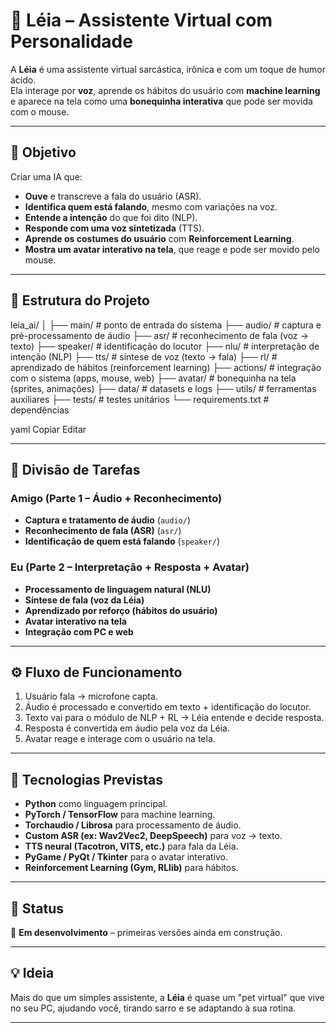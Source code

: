 # 🤠 Léia – Assistente Virtual com Personalidade

A **Léia** é uma assistente virtual sarcástica, irônica e com um toque de humor ácido.  
Ela interage por **voz**, aprende os hábitos do usuário com **machine learning** e aparece na tela como uma **bonequinha interativa** que pode ser movida com o mouse.  

---

## 🎯 Objetivo
Criar uma IA que:
- **Ouve** e transcreve a fala do usuário (ASR).  
- **Identifica quem está falando**, mesmo com variações na voz.  
- **Entende a intenção** do que foi dito (NLP).  
- **Responde com uma voz sintetizada** (TTS).  
- **Aprende os costumes do usuário** com **Reinforcement Learning**.  
- **Mostra um avatar interativo na tela**, que reage e pode ser movido pelo mouse.  

---

## 🧩 Estrutura do Projeto

leia_ai/
│
├── main/ # ponto de entrada do sistema
├── audio/ # captura e pré-processamento de áudio
├── asr/ # reconhecimento de fala (voz → texto)
├── speaker/ # identificação do locutor
├── nlu/ # interpretação de intenção (NLP)
├── tts/ # síntese de voz (texto → fala)
├── rl/ # aprendizado de hábitos (reinforcement learning)
├── actions/ # integração com o sistema (apps, mouse, web)
├── avatar/ # bonequinha na tela (sprites, animações)
├── data/ # datasets e logs
├── utils/ # ferramentas auxiliares
├── tests/ # testes unitários
└── requirements.txt # dependências

yaml
Copiar
Editar

---

## 👥 Divisão de Tarefas

### Amigo (Parte 1 – Áudio + Reconhecimento)
- **Captura e tratamento de áudio** (`audio/`)  
- **Reconhecimento de fala (ASR)** (`asr/`)  
- **Identificação de quem está falando** (`speaker/`)  

### Eu (Parte 2 – Interpretação + Resposta + Avatar)
- **Processamento de linguagem natural (NLU)**  
- **Síntese de fala (voz da Léia)**  
- **Aprendizado por reforço (hábitos do usuário)**  
- **Avatar interativo na tela**  
- **Integração com PC e web**  

---

## ⚙️ Fluxo de Funcionamento

1. Usuário fala → microfone capta.  
2. Áudio é processado e convertido em texto + identificação do locutor.  
3. Texto vai para o módulo de NLP + RL → Léia entende e decide resposta.  
4. Resposta é convertida em áudio pela voz da Léia.  
5. Avatar reage e interage com o usuário na tela.  

---

## 🚀 Tecnologias Previstas
- **Python** como linguagem principal.  
- **PyTorch / TensorFlow** para machine learning.  
- **Torchaudio / Librosa** para processamento de áudio.  
- **Custom ASR (ex: Wav2Vec2, DeepSpeech)** para voz → texto.  
- **TTS neural (Tacotron, VITS, etc.)** para fala da Léia.  
- **PyGame / PyQt / Tkinter** para o avatar interativo.  
- **Reinforcement Learning (Gym, RLlib)** para hábitos.  

---

## 📅 Status
🚧 **Em desenvolvimento** – primeiras versões ainda em construção.  

---

## 💡 Ideia
Mais do que um simples assistente, a **Léia** é quase um "pet virtual" que vive no seu PC, ajudando você, tirando sarro e se adaptando à sua rotina.

---